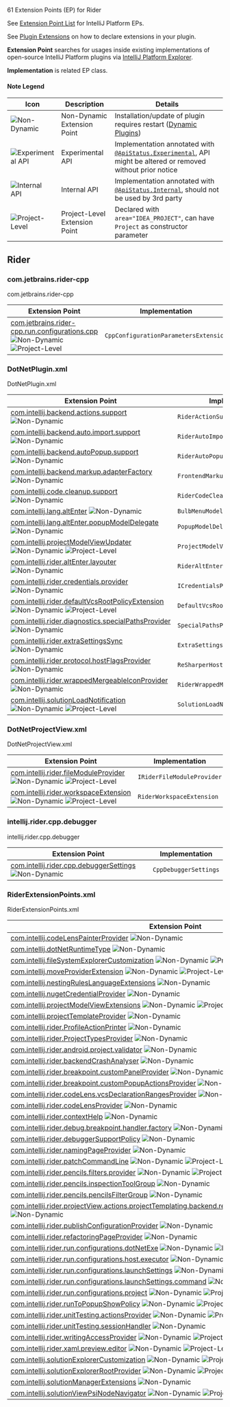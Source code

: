 [//]: # (title: Rider Extension Point List)

<!-- Copyright 2000-2021 JetBrains s.r.o. and other contributors. Use of this source code is governed by the Apache 2.0 license that can be found in the LICENSE file. -->

61 Extension Points (EP) for Rider

See [Extension Point List](extension_point_list.md) for IntelliJ Platform EPs.

See [Plugin Extensions](plugin_extensions.md) on how to declare extensions in your plugin.
  
**Extension Point** searches for usages inside existing implementations of open-source IntelliJ Platform plugins via [IntelliJ Platform Explorer](https://jb.gg/ipe).

**Implementation** is related EP class. 

#### Note Legend

| Icon | Description | Details |
|---|---|---|
| ![Non-Dynamic](https://img.shields.io/badge/-Non--Dynamic-orange) | Non-Dynamic Extension Point | Installation/update of plugin requires restart ([Dynamic Plugins](dynamic_plugins.md)) |
| ![Experimental API](https://img.shields.io/badge/-Experimental_API-red) | Experimental API | Implementation annotated with [`@ApiStatus.Experimental`](https://github.com/JetBrains/java-annotations/blob/master/common/src/main/java/org/jetbrains/annotations/ApiStatus.java), API might be altered or removed without prior notice |
| ![Internal API](https://img.shields.io/badge/-Internal_API-red) | Internal API | Implementation annotated with [`@ApiStatus.Internal`](https://github.com/JetBrains/java-annotations/blob/master/common/src/main/java/org/jetbrains/annotations/ApiStatus.java), should not be used by 3rd party |
| ![Project-Level](https://img.shields.io/badge/-Project--Level-yellow) | Project-Level Extension Point | Declared with `area="IDEA_PROJECT"`, can have `Project` as constructor parameter |
                                     
## Rider

### com.jetbrains.rider-cpp
com.jetbrains.rider-cpp

| Extension Point | Implementation |
|-----------------|----------------|
| [com.jetbrains.rider-cpp.run.configurations.cpp](https://jb.gg/ipe?extensions=com.jetbrains.rider-cpp.run.configurations.cpp) ![Non-Dynamic](https://img.shields.io/badge/-Non--Dynamic-orange) ![Project-Level](https://img.shields.io/badge/-Project--Level-yellow) | `CppConfigurationParametersExtension` | 


### DotNetPlugin.xml
DotNetPlugin.xml

| Extension Point | Implementation |
|-----------------|----------------|
| [com.intellij.backend.actions.support](https://jb.gg/ipe?extensions=com.intellij.backend.actions.support) ![Non-Dynamic](https://img.shields.io/badge/-Non--Dynamic-orange) | `RiderActionSupportPolicy` | 
| [com.intellij.backend.auto.import.support](https://jb.gg/ipe?extensions=com.intellij.backend.auto.import.support) ![Non-Dynamic](https://img.shields.io/badge/-Non--Dynamic-orange) | `RiderAutoImportSupportPolicy` | 
| [com.intellij.backend.autoPopup.support](https://jb.gg/ipe?extensions=com.intellij.backend.autoPopup.support) ![Non-Dynamic](https://img.shields.io/badge/-Non--Dynamic-orange) | `RiderAutoPopupSupportPolicy` | 
| [com.intellij.backend.markup.adapterFactory](https://jb.gg/ipe?extensions=com.intellij.backend.markup.adapterFactory) ![Non-Dynamic](https://img.shields.io/badge/-Non--Dynamic-orange) | `FrontendMarkupAdapterFactory` | 
| [com.intellij.code.cleanup.support](https://jb.gg/ipe?extensions=com.intellij.code.cleanup.support) ![Non-Dynamic](https://img.shields.io/badge/-Non--Dynamic-orange) | `RiderCodeCleanupSupportPolicy` | 
| [com.intellij.lang.altEnter](https://jb.gg/ipe?extensions=com.intellij.lang.altEnter) ![Non-Dynamic](https://img.shields.io/badge/-Non--Dynamic-orange) | `BulbMenuModelFactory` | 
| [com.intellij.lang.altEnter.popupModelDelegate](https://jb.gg/ipe?extensions=com.intellij.lang.altEnter.popupModelDelegate) ![Non-Dynamic](https://img.shields.io/badge/-Non--Dynamic-orange) | `PopupModelDelegate` | 
| [com.intellij.projectModelViewUpdater](https://jb.gg/ipe?extensions=com.intellij.projectModelViewUpdater) ![Non-Dynamic](https://img.shields.io/badge/-Non--Dynamic-orange) ![Project-Level](https://img.shields.io/badge/-Project--Level-yellow) | `ProjectModelViewUpdater` | 
| [com.intellij.rider.altEnter.layouter](https://jb.gg/ipe?extensions=com.intellij.rider.altEnter.layouter) ![Non-Dynamic](https://img.shields.io/badge/-Non--Dynamic-orange) | `RiderAltEnterLayouter` | 
| [com.intellij.rider.credentials.provider](https://jb.gg/ipe?extensions=com.intellij.rider.credentials.provider) ![Non-Dynamic](https://img.shields.io/badge/-Non--Dynamic-orange) | `ICredentialsProvider` | 
| [com.intellij.rider.defaultVcsRootPolicyExtension](https://jb.gg/ipe?extensions=com.intellij.rider.defaultVcsRootPolicyExtension) ![Non-Dynamic](https://img.shields.io/badge/-Non--Dynamic-orange) ![Project-Level](https://img.shields.io/badge/-Project--Level-yellow) | `DefaultVcsRootPolicyExtension` | 
| [com.intellij.rider.diagnostics.specialPathsProvider](https://jb.gg/ipe?extensions=com.intellij.rider.diagnostics.specialPathsProvider) ![Non-Dynamic](https://img.shields.io/badge/-Non--Dynamic-orange) | `SpecialPathsProvider` | 
| [com.intellij.rider.extraSettingsSync](https://jb.gg/ipe?extensions=com.intellij.rider.extraSettingsSync) ![Non-Dynamic](https://img.shields.io/badge/-Non--Dynamic-orange) | `ExtraSettingsSync` | 
| [com.intellij.rider.protocol.hostFlagsProvider](https://jb.gg/ipe?extensions=com.intellij.rider.protocol.hostFlagsProvider) ![Non-Dynamic](https://img.shields.io/badge/-Non--Dynamic-orange) | `ReSharperHostFlagsProvider` | 
| [com.intellij.rider.wrappedMergeableIconProvider](https://jb.gg/ipe?extensions=com.intellij.rider.wrappedMergeableIconProvider) ![Non-Dynamic](https://img.shields.io/badge/-Non--Dynamic-orange) | `RiderWrappedMergeableIconProvider` | 
| [com.intellij.solutionLoadNotification](https://jb.gg/ipe?extensions=com.intellij.solutionLoadNotification) ![Non-Dynamic](https://img.shields.io/badge/-Non--Dynamic-orange) ![Project-Level](https://img.shields.io/badge/-Project--Level-yellow) | `SolutionLoadNotification` | 

### DotNetProjectView.xml
DotNetProjectView.xml

| Extension Point | Implementation |
|-----------------|----------------|
| [com.intellij.rider.fileModuleProvider](https://jb.gg/ipe?extensions=com.intellij.rider.fileModuleProvider) ![Non-Dynamic](https://img.shields.io/badge/-Non--Dynamic-orange) ![Project-Level](https://img.shields.io/badge/-Project--Level-yellow) | `IRiderFileModuleProvider` | 
| [com.intellij.rider.workspaceExtension](https://jb.gg/ipe?extensions=com.intellij.rider.workspaceExtension) ![Non-Dynamic](https://img.shields.io/badge/-Non--Dynamic-orange) ![Project-Level](https://img.shields.io/badge/-Project--Level-yellow) | `RiderWorkspaceExtension` | 

### intellij.rider.cpp.debugger
intellij.rider.cpp.debugger

| Extension Point | Implementation |
|-----------------|----------------|
| [com.intellij.rider.cpp.debuggerSettings](https://jb.gg/ipe?extensions=com.intellij.rider.cpp.debuggerSettings) ![Non-Dynamic](https://img.shields.io/badge/-Non--Dynamic-orange) | `CppDebuggerSettings` | 

### RiderExtensionPoints.xml
RiderExtensionPoints.xml

| Extension Point | Implementation |
|-----------------|----------------|
| [com.intellij.codeLensPainterProvider](https://jb.gg/ipe?extensions=com.intellij.codeLensPainterProvider) ![Non-Dynamic](https://img.shields.io/badge/-Non--Dynamic-orange) | `ICodeLensEntryBasePainter` | 
| [com.intellij.dotNetRuntimeType](https://jb.gg/ipe?extensions=com.intellij.dotNetRuntimeType) ![Non-Dynamic](https://img.shields.io/badge/-Non--Dynamic-orange) | `DotNetRuntimeType` | 
| [com.intellij.fileSystemExplorerCustomization](https://jb.gg/ipe?extensions=com.intellij.fileSystemExplorerCustomization) ![Non-Dynamic](https://img.shields.io/badge/-Non--Dynamic-orange) ![Project-Level](https://img.shields.io/badge/-Project--Level-yellow) | `FileSystemExplorerCustomization` | 
| [com.intellij.moveProviderExtension](https://jb.gg/ipe?extensions=com.intellij.moveProviderExtension) ![Non-Dynamic](https://img.shields.io/badge/-Non--Dynamic-orange) ![Project-Level](https://img.shields.io/badge/-Project--Level-yellow) | `MoveProviderExtension` | 
| [com.intellij.nestingRulesLanguageExtensions](https://jb.gg/ipe?extensions=com.intellij.nestingRulesLanguageExtensions) ![Non-Dynamic](https://img.shields.io/badge/-Non--Dynamic-orange) | `RiderNestingRulesLanguageExtensions` | 
| [com.intellij.nugetCredentialProvider](https://jb.gg/ipe?extensions=com.intellij.nugetCredentialProvider) ![Non-Dynamic](https://img.shields.io/badge/-Non--Dynamic-orange) | `NuGetCredentialProvider` | 
| [com.intellij.projectModelViewExtensions](https://jb.gg/ipe?extensions=com.intellij.projectModelViewExtensions) ![Non-Dynamic](https://img.shields.io/badge/-Non--Dynamic-orange) ![Project-Level](https://img.shields.io/badge/-Project--Level-yellow) | `ProjectModelViewExtensions` | 
| [com.intellij.projectTemplateProvider](https://jb.gg/ipe?extensions=com.intellij.projectTemplateProvider) ![Non-Dynamic](https://img.shields.io/badge/-Non--Dynamic-orange) | `RiderProjectTemplateProvider` | 
| [com.intellij.rider.ProfileActionPrinter](https://jb.gg/ipe?extensions=com.intellij.rider.ProfileActionPrinter) ![Non-Dynamic](https://img.shields.io/badge/-Non--Dynamic-orange) | `ProfileActionPrinter` | 
| [com.intellij.rider.ProjectTypesProvider](https://jb.gg/ipe?extensions=com.intellij.rider.ProjectTypesProvider) ![Non-Dynamic](https://img.shields.io/badge/-Non--Dynamic-orange) | `RiderProjectTypesProvider` | 
| [com.intellij.rider.android.project.validator](https://jb.gg/ipe?extensions=com.intellij.rider.android.project.validator) ![Non-Dynamic](https://img.shields.io/badge/-Non--Dynamic-orange) | `ICustomAndroidProjectValidator` | 
| [com.intellij.rider.backendCrashAnalyser](https://jb.gg/ipe?extensions=com.intellij.rider.backendCrashAnalyser) ![Non-Dynamic](https://img.shields.io/badge/-Non--Dynamic-orange) | `BackendCrashAnalyzer` | 
| [com.intellij.rider.breakpoint.customPanelProvider](https://jb.gg/ipe?extensions=com.intellij.rider.breakpoint.customPanelProvider) ![Non-Dynamic](https://img.shields.io/badge/-Non--Dynamic-orange) | `IDotNetLineBreakpointCustomPanelsProvider` | 
| [com.intellij.rider.breakpoint.customPopupActionsProvider](https://jb.gg/ipe?extensions=com.intellij.rider.breakpoint.customPopupActionsProvider) ![Non-Dynamic](https://img.shields.io/badge/-Non--Dynamic-orange) | `IDotNetLineBreakpointPopupActionsProvider` | 
| [com.intellij.rider.codeLens.vcsDeclarationRangesProvider](https://jb.gg/ipe?extensions=com.intellij.rider.codeLens.vcsDeclarationRangesProvider) ![Non-Dynamic](https://img.shields.io/badge/-Non--Dynamic-orange) | `VcsDeclarationRangesProvider` | 
| [com.intellij.rider.codeLensProvider](https://jb.gg/ipe?extensions=com.intellij.rider.codeLensProvider) ![Non-Dynamic](https://img.shields.io/badge/-Non--Dynamic-orange) | `CodeLensProvider` | 
| [com.intellij.rider.contextHelp](https://jb.gg/ipe?extensions=com.intellij.rider.contextHelp) ![Non-Dynamic](https://img.shields.io/badge/-Non--Dynamic-orange) | `RiderContextHelpExtension` | 
| [com.intellij.rider.debug.breakpoint.handler.factory](https://jb.gg/ipe?extensions=com.intellij.rider.debug.breakpoint.handler.factory) ![Non-Dynamic](https://img.shields.io/badge/-Non--Dynamic-orange) | `IDotNetSupportedBreakpointHandlerFactory` | 
| [com.intellij.rider.debuggerSupportPolicy](https://jb.gg/ipe?extensions=com.intellij.rider.debuggerSupportPolicy) ![Non-Dynamic](https://img.shields.io/badge/-Non--Dynamic-orange) | `RiderDebuggerSupportPolicy` | 
| [com.intellij.rider.namingPageProvider](https://jb.gg/ipe?extensions=com.intellij.rider.namingPageProvider) ![Non-Dynamic](https://img.shields.io/badge/-Non--Dynamic-orange) | `NamingPageProvider` | 
| [com.intellij.rider.patchCommandLine](https://jb.gg/ipe?extensions=com.intellij.rider.patchCommandLine) ![Non-Dynamic](https://img.shields.io/badge/-Non--Dynamic-orange) ![Project-Level](https://img.shields.io/badge/-Project--Level-yellow) | `PatchCommandLineExtension` | 
| [com.intellij.rider.pencils.filters.provider](https://jb.gg/ipe?extensions=com.intellij.rider.pencils.filters.provider) ![Non-Dynamic](https://img.shields.io/badge/-Non--Dynamic-orange) ![Project-Level](https://img.shields.io/badge/-Project--Level-yellow) | `PencilsFiltersProvider` | 
| [com.intellij.rider.pencils.inspectionToolGroup](https://jb.gg/ipe?extensions=com.intellij.rider.pencils.inspectionToolGroup) ![Non-Dynamic](https://img.shields.io/badge/-Non--Dynamic-orange) | `n/a` | 
| [com.intellij.rider.pencils.pencilsFilterGroup](https://jb.gg/ipe?extensions=com.intellij.rider.pencils.pencilsFilterGroup) ![Non-Dynamic](https://img.shields.io/badge/-Non--Dynamic-orange) | `n/a` | 
| [com.intellij.rider.projectView.actions.projectTemplating.backend.reSharperProjectTemplateCustomizer](https://jb.gg/ipe?extensions=com.intellij.rider.projectView.actions.projectTemplating.backend.reSharperProjectTemplateCustomizer) ![Non-Dynamic](https://img.shields.io/badge/-Non--Dynamic-orange) | `ReSharperProjectTemplateCustomizer` | 
| [com.intellij.rider.publishConfigurationProvider](https://jb.gg/ipe?extensions=com.intellij.rider.publishConfigurationProvider) ![Non-Dynamic](https://img.shields.io/badge/-Non--Dynamic-orange) | `RiderContextPublishProvider` | 
| [com.intellij.rider.refactoringPageProvider](https://jb.gg/ipe?extensions=com.intellij.rider.refactoringPageProvider) ![Non-Dynamic](https://img.shields.io/badge/-Non--Dynamic-orange) | `RefactoringPageProvider` | 
| [com.intellij.rider.run.configurations.dotNetExe](https://jb.gg/ipe?extensions=com.intellij.rider.run.configurations.dotNetExe) ![Non-Dynamic](https://img.shields.io/badge/-Non--Dynamic-orange) ![Project-Level](https://img.shields.io/badge/-Project--Level-yellow) | `DotNetExeConfigurationExtension` | 
| [com.intellij.rider.run.configurations.host.executor](https://jb.gg/ipe?extensions=com.intellij.rider.run.configurations.host.executor) ![Non-Dynamic](https://img.shields.io/badge/-Non--Dynamic-orange) ![Project-Level](https://img.shields.io/badge/-Project--Level-yellow) | `RunConfigurationHostExecutorExtensions` | 
| [com.intellij.rider.run.configurations.launchSettings](https://jb.gg/ipe?extensions=com.intellij.rider.run.configurations.launchSettings) ![Non-Dynamic](https://img.shields.io/badge/-Non--Dynamic-orange) ![Project-Level](https://img.shields.io/badge/-Project--Level-yellow) | `LaunchSettingsConfigurationExtension` | 
| [com.intellij.rider.run.configurations.launchSettings.command](https://jb.gg/ipe?extensions=com.intellij.rider.run.configurations.launchSettings.command) ![Non-Dynamic](https://img.shields.io/badge/-Non--Dynamic-orange) ![Project-Level](https://img.shields.io/badge/-Project--Level-yellow) | `LaunchSettingsCommandExtension` | 
| [com.intellij.rider.run.configurations.project](https://jb.gg/ipe?extensions=com.intellij.rider.run.configurations.project) ![Non-Dynamic](https://img.shields.io/badge/-Non--Dynamic-orange) ![Project-Level](https://img.shields.io/badge/-Project--Level-yellow) | `DotNetProjectConfigurationExtension` | 
| [com.intellij.rider.runToPopupShowPolicy](https://jb.gg/ipe?extensions=com.intellij.rider.runToPopupShowPolicy) ![Non-Dynamic](https://img.shields.io/badge/-Non--Dynamic-orange) ![Project-Level](https://img.shields.io/badge/-Project--Level-yellow) | `RiderRunToPopupShowPolicy` | 
| [com.intellij.rider.unitTesting.actionsProvider](https://jb.gg/ipe?extensions=com.intellij.rider.unitTesting.actionsProvider) ![Non-Dynamic](https://img.shields.io/badge/-Non--Dynamic-orange) ![Project-Level](https://img.shields.io/badge/-Project--Level-yellow) | `RiderUnitTestActionsProvider` | 
| [com.intellij.rider.unitTesting.sessionHandler](https://jb.gg/ipe?extensions=com.intellij.rider.unitTesting.sessionHandler) ![Non-Dynamic](https://img.shields.io/badge/-Non--Dynamic-orange) | `IRiderUnitTestDebuggerSessionsHandler` | 
| [com.intellij.rider.writingAccessProvider](https://jb.gg/ipe?extensions=com.intellij.rider.writingAccessProvider) ![Non-Dynamic](https://img.shields.io/badge/-Non--Dynamic-orange) ![Project-Level](https://img.shields.io/badge/-Project--Level-yellow) | `RiderDebugWritingAccessProvider` | 
| [com.intellij.rider.xaml.preview.editor](https://jb.gg/ipe?extensions=com.intellij.rider.xaml.preview.editor) ![Non-Dynamic](https://img.shields.io/badge/-Non--Dynamic-orange) ![Project-Level](https://img.shields.io/badge/-Project--Level-yellow) | `XamlPreviewEditorExtension` | 
| [com.intellij.solutionExplorerCustomization](https://jb.gg/ipe?extensions=com.intellij.solutionExplorerCustomization) ![Non-Dynamic](https://img.shields.io/badge/-Non--Dynamic-orange) ![Project-Level](https://img.shields.io/badge/-Project--Level-yellow) | `SolutionExplorerCustomization` | 
| [com.intellij.solutionExplorerRootProvider](https://jb.gg/ipe?extensions=com.intellij.solutionExplorerRootProvider) ![Non-Dynamic](https://img.shields.io/badge/-Non--Dynamic-orange) ![Project-Level](https://img.shields.io/badge/-Project--Level-yellow) | `SolutionExplorerRootProvider` | 
| [com.intellij.solutionManagerExtensions](https://jb.gg/ipe?extensions=com.intellij.solutionManagerExtensions) ![Non-Dynamic](https://img.shields.io/badge/-Non--Dynamic-orange) | `SolutionManagerExtensions` | 
| [com.intellij.solutionViewPsiNodeNavigator](https://jb.gg/ipe?extensions=com.intellij.solutionViewPsiNodeNavigator) ![Non-Dynamic](https://img.shields.io/badge/-Non--Dynamic-orange) ![Project-Level](https://img.shields.io/badge/-Project--Level-yellow) | `SolutionViewPsiNodeNavigator` | 
